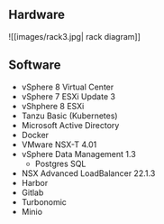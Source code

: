 ## Hardware
![[images/rack3.jpg| rack diagram]]

## Software
 - vSphere 8 Virtual Center
 - vSphere 7 ESXi Update 3
 - vShphere 8 ESXi 
 - Tanzu Basic (Kubernetes)
 - Microsoft Active Directory
 - Docker
 - VMware NSX-T 4.01
 - vSphere Data Management 1.3
	 - Postgres SQL
 - NSX Advanced LoadBalancer  22.1.3
 - Harbor
 - Gitlab
 - Turbonomic
 - Minio